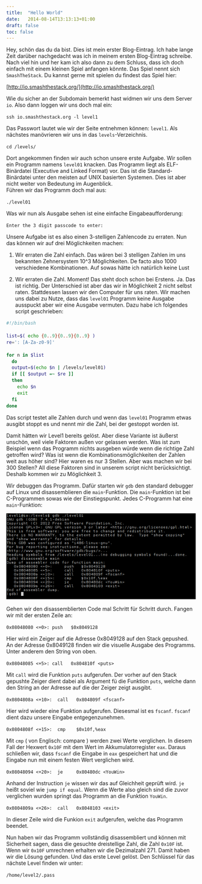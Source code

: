 ```yaml
---
title:  "Hello World"
date:   2014-08-14T13:13:13+01:00
draft: false
toc: false
---
```


Hey, schön das du da bist. Dies ist mein erster Blog-Eintrag. Ich habe lange Zeit darüber nachgedacht was ich in meinem ersten Blog-Eintrag schreibe. Nach viel hin und her kam ich also dann zu dem Schluss, dass ich doch einfach mit einem kleinen Spiel anfangen könnte. Das Spiel nennt sich `SmashTheStack`. Du kannst gerne mit spielen du findest das Spiel hier:  

[http://io.smashthestack.org/](http://io.smashthestack.org/)

Wie du sicher an der Subdomain bemerkt hast widmen wir uns dem Server `io`. Also dann loggen wir uns doch mal ein:  

`ssh io.smashthestack.org -l level1`

Das Passwort lautet wie wir der Seite entnehmen können: `level1`. Als nächstes manövrieren wir uns in das `levels`-Verzeichnis.

`cd /levels/`

Dort angekommen finden wir auch schon unsere erste Aufgabe. Wir sollen ein Programm namens `level01` knacken. Das Programm liegt als ELF-Binärdatei (Executive and Linked Format) vor. Das ist die Standard-Binärdatei unter den meisten auf UNIX basierten Systemen. Dies ist aber nicht weiter von Bedeutung im Augenblick.  
Führen wir das Programm doch mal aus:  

`./level01`

Was wir nun als Ausgabe sehen ist eine einfache Eingabeaufforderung:  

`Enter the 3 digit passcode to enter:`  

Unsere Aufgabe ist es also einen 3-stelligen Zahlencode zu erraten. Nun das können wir auf drei Möglichkeiten machen:  

1. Wir erraten die Zahl einfach. Das wären bei 3 stelligen Zahlen im uns bekannten Zehnersystem 10^3 Möglichkeiten. De facto also 1000 verschiedene Kombinationen. Auf sowas hätte ich natürlich keine Lust

2. Wir erraten die Zahl. Moment! Das steht doch schon bei Erstens. Ja. Das ist richtig. Der Unterschied ist aber das wir in Möglichkeit 2 nicht selbst raten. Stattdessen lassen wir den Computer für uns raten. Wir machen uns dabei zu Nutze, dass das `level01` Programm keine Ausgabe ausspuckt aber wir eine Ausgabe vermuten. Dazu habe ich folgendes script geschrieben:  

```bash
#!/bin/bash

list=$( echo {0..9}{0..9}{0..9} )
re=': [A-Za-z0-9]'

for n in $list
  do  
  output=$(echo $n | /levels/level01)
  if [[ $output =~ $re ]]
  then
    echo $n
    exit 
  fi  
done
```

Das script testet alle Zahlen durch und wenn das `level01` Programm etwas ausgibt stoppt es und nennt mir die Zahl, bei der gestoppt worden ist.  

Damit hätten wir Level1 bereits gelöst. Aber diese Variante ist äußerst unschön, weil viele Faktoren außen vor gelassen werden. Was ist zum Beispiel wenn das Programm nichts ausgeben würde wenn die richtige Zahl getroffen wird? Was ist wenn die Kombinationsmöglichkeiten der Zahlen weit aus höher sind? Hier waren es nur 3 Stellen. Aber was machen wir bei 300 Stellen?
All diese Faktoren sind in unserem script nicht berücksichtigt. Deshalb kommen wir zu Möglichkeit 3.

Wir debuggen das Programm. Dafür starten wir `gdb` den standard debugger auf Linux und disassemblieren die `main`-Funktion. Die `main`-Funktion ist bei C-Programmen sowas wie der Einstiegspunkt. Jedes C-Programm hat eine `main`-Funktion:  

![Bild des disassemblierten Programms](/img/level01.png) 

Gehen wir den disassemblierten Code mal Schritt für Schritt durch. Fangen wir mit der ersten Zeile an:  

`0x08048080 <+0>: push   $0x8049128`

Hier wird ein Zeiger auf die Adresse 0x8049128 auf den Stack gepushed. An der Adresse 0x8049128 finden wir die visuelle Ausgabe des Programms. Unter anderem den String von oben.  

`0x08048085 <+5>: call   0x804810f <puts>`

Mit `call` wird die Funktion `puts` aufgerufen. Der vorher auf den Stack gepushte Zeiger dient dabei als Argument fü die Funktion `puts`, welche dann den String an der Adresse auf die der Zeiger zeigt ausgibt.

`0x0804808a <+10>:  call   0x804809f <fscanf>`

Hier wird wieder eine Funktion aufgerufen. Diesesmal ist es `fscanf`. `fscanf` dient dazu unsere Eingabe entgegenzunehmen. 

`0x0804808f <+15>:  cmp    $0x10f,%eax`

Mit `cmp` ( von Englisch: compare ) werden zwei Werte verglichen. In diesem Fall der Hexwert `0x10F` mit dem Wert im Akkumulatorregister `eax`. Daraus schließen wir, dass `fscanf` die Eingabe in `eax` gespeichert hat und die Eingabe nun mit einem festen Wert verglichen wird. 

`0x08048094 <+20>:  je     0x80480dc <YouWin>`

Anhand der Instruction `je` wissen wir das auf Gleichheit geprüft wird. `je` heißt soviel wie `jump if equal`. Wenn die Werte also gleich sind die zuvor verglichen wurden springt das Programm an die Funktion `YouWin`.

`0x0804809a <+26>:  call   0x8048103 <exit>`

In dieser Zeile wird die Funkion `exit` aufgerufen, welche das Programm beendet.

Nun haben wir das Programm vollständig disassembliert und können mit Sicherheit sagen, dass die gesuchte dreistellige Zahl, die Zahl `0x10F` ist. Wenn wir `0x10F` umrechnen erhalten wir die Dezimalzahl 271. Damit haben wir die Lösung gefunden. Und das erste Level gelöst.
Den Schlüssel für das nächste Level finden wir unter:

`/home/level2/.pass`
